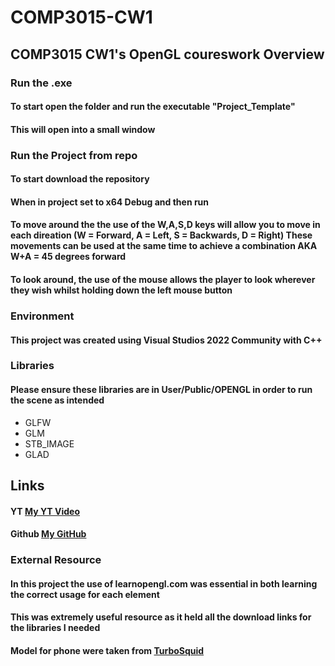 # COMP3015-CW1
## COMP3015 CW1's OpenGL coureswork Overview

### Run the .exe
#### To start open the folder and run the executable "Project_Template"
#### This will open into a small window

### Run the Project from repo
#### To start download the repository
#### When in project set to x64 Debug and then run

#### To move around the the use of the W,A,S,D keys will allow you to move in each direation (W = Forward, A = Left, S = Backwards, D = Right) These movements can be used at the same time to achieve a combination AKA W+A = 45 degrees forward
#### To look around, the use of the mouse allows the player to look wherever they wish whilst holding down the left mouse button

### Environment
#### This project was created using Visual Studios 2022 Community with C++


### Libraries
#### Please ensure these libraries are in User/Public/OPENGL  in order to run the scene as intended

 - GLFW
 - GLM
 - STB_IMAGE
 - GLAD

## Links

#### YT [My YT Video](https://youtu.be/y9RtyAhR2UI)
#### Github [My GitHub](https://github.com/WillSplaine/COMP3015-WS)

### External Resource

#### In this project the use of learnopengl.com was essential in both learning the correct usage for each element 
#### This was extremely useful resource as it held all the download links for the libraries I needed

#### Model for phone were taken from [TurboSquid](https://www.turbosquid.com/3d-models/iphone13-1942592)

